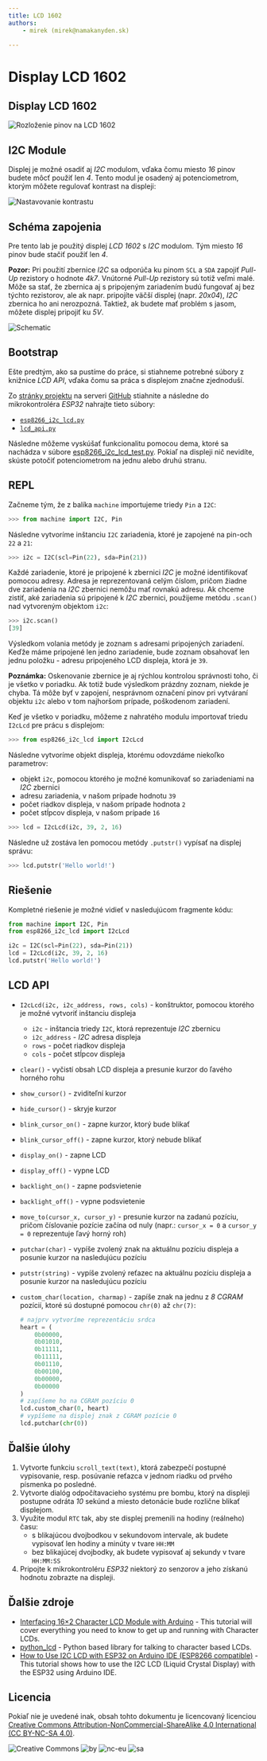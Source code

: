 ```yaml
---
title: LCD 1602
authors:
	- mirek (mirek@namakanyden.sk)

---
```

# Display LCD 1602

## Display LCD 1602

![Rozloženie pinov na LCD 1602](images/lcd.1602.pinout.png)

## I2C Module

Displej je možné osadiť aj _I2C_ modulom, vďaka čomu miesto _16_ pinov budete môcť použiť len _4_. Tento modul je osadený aj potenciometrom, ktorým môžete regulovať kontrast na displeji:

![Nastavovanie kontrastu](images/lcd.1602.adjust.pot.jpg)


## Schéma zapojenia

Pre tento lab je použitý displej _LCD 1602_ s _I2C_ modulom. Tým miesto _16_ pinov bude stačiť použiť len _4_.

**Pozor:** Pri použití zbernice _I2C_ sa odporúča ku pinom `SCL` a `SDA` zapojiť _Pull-Up_ rezistory o hodnote _4k7_. Vnútorné _Pull-Up_ rezistory sú totiž veľmi malé. Môže sa stať, že zbernica aj s pripojeným zariadením budú fungovať aj bez týchto rezistorov, ale ak napr. pripojíte väčší displej (napr. _20x04_), _I2C_ zbernica ho ani nerozpozná. Taktiež, ak budete mať problém s jasom, môžete displej pripojiť ku _5V_.

![Schematic](images/esp32.with.lcd1602.png)

## Bootstrap

Ešte predtým, ako sa pustíme do práce, si stiahneme potrebné súbory z knižnice _LCD API_, vďaka čomu sa práca s displejom značne zjednoduší.

Zo [stránky projektu](https://github.com/dhylands/python_lcd) na serveri [GitHub](https://github.com) stiahnite a následne do mikrokontroléra _ESP32_ nahrajte tieto súbory:

* [`esp8266_i2c_lcd.py`](https://github.com/dhylands/python_lcd/blob/master/lcd/esp8266_i2c_lcd.py)
* [`lcd_api.py`](https://github.com/dhylands/python_lcd/blob/master/lcd/lcd_api.py)

Následne môžeme vyskúšať funkcionalitu pomocou dema, ktoré sa nachádza v súbore [esp8266_i2c_lcd_test.py](https://github.com/dhylands/python_lcd/blob/master/lcd/esp8266_i2c_lcd_test.py). Pokiaľ na displeji nič nevidíte, skúste potočiť potenciometrom na jednu alebo druhú stranu.

## REPL

Začneme tým, že z balíka `machine` importujeme triedy `Pin` a `I2C`:

```python
>>> from machine import I2C, Pin
```

Následne vytvoríme inštanciu `I2C` zariadenia, ktoré je zapojené na pin-och `22` a `21`:

```python
>>> i2c = I2C(scl=Pin(22), sda=Pin(21))
```

Každé zariadenie, ktoré je pripojené k zbernici _I2C_ je možné identifikovať pomocou adresy. Adresa je reprezentovaná celým číslom, pričom žiadne dve zariadenia na _I2C_ zbernici nemôžu mať rovnakú adresu. Ak chceme zistiť, aké zariadenia sú pripojené k _I2C_ zbernici, použijeme metódu `.scan()` nad vytvoreným objektom `i2c`:

```python
>>> i2c.scan()
[39]
```

Výsledkom volania metódy je zoznam s adresami pripojených zariadení. Keďže máme pripojené len jedno zariadenie, bude zoznam obsahovať len jednu položku - adresu pripojeného LCD displeja, ktorá je `39`.

**Poznámka:** Oskenovanie zbernice je aj rýchlou kontrolou správnosti toho, či je všetko v poriadku. Ak totiž bude výsledkom prázdny zoznam, niekde je chyba. Tá môže byť v zapojení, nesprávnom označení pinov pri vytváraní objektu `i2c` alebo v tom najhoršom prípade, poškodenom zariadení.

Keď je všetko v poriadku, môžeme z nahratého modulu importovať triedu `I2cLcd` pre prácu s displejom:

```python
>>> from esp8266_i2c_lcd import I2cLcd
```

Následne vytvoríme objekt displeja, ktorému odovzdáme niekoľko parametrov:

* objekt `i2c`, pomocou ktorého je možné komunikovať so zariadeniami na _I2C_ zbernici
* adresu zariadenia, v našom prípade hodnotu `39`
* počet riadkov displeja, v našom prípade hodnota `2`
* počet stĺpcov displeja, v našom prípade `16`


```python
>>> lcd = I2cLcd(i2c, 39, 2, 16)
```

Následne už zostáva len pomocou metódy `.putstr()` vypísať na displej správu:

```python
>>> lcd.putstr('Hello world!')
```

## Riešenie

Kompletné riešenie je možné vidieť v nasledujúcom fragmente kódu:


```python
from machine import I2C, Pin
from esp8266_i2c_lcd import I2cLcd

i2c = I2C(scl=Pin(22), sda=Pin(21))
lcd = I2cLcd(i2c, 39, 2, 16)
lcd.putstr('Hello world!')
```

## LCD API

- `I2cLcd(i2c, i2c_address, rows, cols)` - konštruktor, pomocou ktorého je možné vytvoriť inštanciu displeja

  - `i2c` - inštancia triedy `I2C`, ktorá reprezentuje _I2C_ zbernicu
  - `i2c_address` - _I2C_ adresa displeja
  - `rows` - počet riadkov displeja
  - `cols` - počet stĺpcov displeja

- `clear()` - vyčistí obsah LCD displeja a presunie kurzor do ľavého horného rohu

- `show_cursor()` - zviditeľní kurzor

- `hide_cursor()` - skryje kurzor

- `blink_cursor_on()` - zapne kurzor, ktorý bude blikať

- `blink_cursor_off()` - zapne kurzor, ktorý nebude blikať 

- `display_on()` - zapne LCD

- `display_off()` - vypne LCD

- `backlight_on()` - zapne podsvietenie

- `backlight_off()` - vypne podsvietenie

- `move_to(cursor_x, cursor_y)` - presunie kurzor na zadanú pozíciu, pričom číslovanie pozície začína od nuly (napr.: `cursor_x = 0` a `cursor_y = 0` reprezentuje ľavý horný roh)

- `putchar(char)` - vypíše zvolený znak na aktuálnu pozíciu displeja a posunie kurzor na nasledujúcu pozíciu

- `putstr(string)` - vypíše zvolený reťazec na aktuálnu pozíciu displeja a posunie kurzor na nasledujúcu pozíciu

- `custom_char(location, charmap)` - zapíše znak na jednu z _8_ _CGRAM_ pozícií, ktoré sú dostupné pomocou `chr(0)` až `chr(7)`:

  ```python
  # najprv vytvoríme reprezentáciu srdca
  heart = (
      0b00000,
      0b01010,
      0b11111,
      0b11111,
      0b01110,
      0b00100,
      0b00000,
      0b00000
  )
  # zapíšeme ho na CGRAM pozíciu 0
  lcd.custom_char(0, heart)
  # vypíšeme na displej znak z CGRAM pozície 0
  lcd.putchar(chr(0))
  ```

## Ďalšie úlohy

1. Vytvorte funkciu `scroll_text(text)`, ktorá zabezpečí postupné vypisovanie, resp. posúvanie reťazca v jednom riadku od prvého písmenka po posledné.
2. Vytvorte dialóg odpočítavacieho systému pre bombu, ktorý na displeji postupne odráta _10_ sekúnd a miesto detonácie bude rozlične blikať displejom.
3. Využite modul `RTC` tak, aby ste displej premenili na hodiny (reálneho) času:
   * s blikajúcou dvojbodkou v sekundovom intervale, ak budete vypisovať len hodiny a minúty v tvare `HH:MM`
   * bez blikajúcej dvojbodky, ak budete vypisovať aj sekundy v tvare `HH:MM:SS`
4. Pripojte k mikrokontroléru _ESP32_ niektorý zo senzorov a jeho získanú hodnotu zobrazte na displeji.


## Ďalšie zdroje

* [Interfacing 16×2 Character LCD Module with Arduino](https://lastminuteengineers.com/arduino-1602-character-lcd-tutorial/) - This tutorial will cover everything you need to know to get up and running with Character LCDs.
* [python_lcd](https://github.com/dhylands/python_lcd) - Python based library for talking to character based LCDs.
* [How to Use I2C LCD with ESP32 on Arduino IDE (ESP8266 compatible)](https://randomnerdtutorials.com/esp32-esp8266-i2c-lcd-arduino-ide/) - This tutorial shows how to use the I2C LCD (Liquid Crystal Display) with the ESP32 using Arduino IDE.


## Licencia

Pokiaľ nie je uvedené inak, obsah tohto dokumentu je licencovaný licenciou [Creative Commons Attribution-NonCommercial-ShareAlike 4.0 International (CC BY-NC-SA 4.0)](https://creativecommons.org/licenses/by-nc-sa/4.0/).

![Creative Commons](images/cc.svg) ![by](images/by.svg) ![nc-eu](images/nc-eu.svg) ![sa](images/sa.svg)
